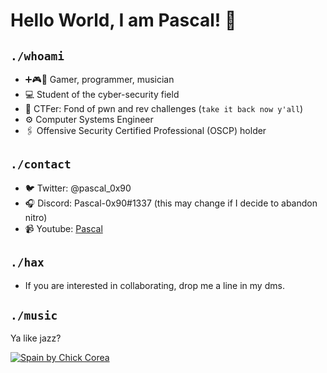 # Hello World, I am Pascal! 👋

## `./whoami`
* ➕🎮🎵 Gamer, programmer, musician
* 💻 Student of the cyber-security field
* 🚩 CTFer: Fond of pwn and rev challenges (`take it back now y'all`)
* ⚙️ Computer Systems Engineer
* 🖇️ Offensive Security Certified Professional (OSCP) holder

## `./contact`
* 🐦 Twitter: @pascal_0x90
* 🎧 Discord: Pascal-0x90#1337 (this may change if I decide to abandon nitro)
* 📹 Youtube: [Pascal](https://www.youtube.com/channel/UCLNZ5UVIBYIn9JARsV4pUqw)

## `./hax`
* If you are interested in collaborating, drop me a line in my dms. 

## `./music`
Ya like jazz?

[![Spain by Chick Corea](https://img.youtube.com/vi/sEhQTjgoTdU/0.jpg)](https://www.youtube.com/watch?v=sEhQTjgoTdU)
<!--
**Pascal-0x90/Pascal-0x90** is a ✨ _special_ ✨ repository because its `README.md` (this file) appears on your GitHub profile.

Here are some ideas to get you started:

- 🔭 I’m currently working on ...
- 🌱 I’m currently learning ...
- 👯 I’m looking to collaborate on ...
- 🤔 I’m looking for help with ...
- 💬 Ask me about ...
- 📫 How to reach me: ...
- 😄 Pronouns: ...
- ⚡ Fun fact: ...
-->
